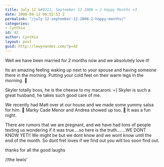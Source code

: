 ```yaml
---
title: July 12 &#8211; September 12 2008 = 2 Happy Months <3
date: 2008-09-12 06:52:53 Z
permalink: "/july-12-september-12-2008-2-happy-months/"
categories:
- Cynthia
id: 42
author: Cynthia
layout: post
guid: http://lewynandez.com/?p=42
---
```


Well we have been married for 2 months now and we absolutely love it!

Its an amazing feeling waking up next to your spouse and having someone there in the morning. Putting your cold feet on their warm legs in the morning. 🙂

Skyler totally boss, he is the cheese to my macaroni. =] Skyler is such a great husband, he takes such good care of me.

We recently had Matt over at our house and we made some yummy salsa for him. 🙂 Marky Cade Menor and Andrea showed up too. 🙂 It was a fun night.

There are rumors that we are pregnant, and we have had tons of people texting us wondering if it was true&#8230;.so here is the truth&#8230;&#8230;.WE DONT KNOW YET!! We might be but we dont know and we wont know until the end of the month. So dont fret loves if we find out you will too soon find out.

thanks for all the good laughs

//the lewis&#8217;